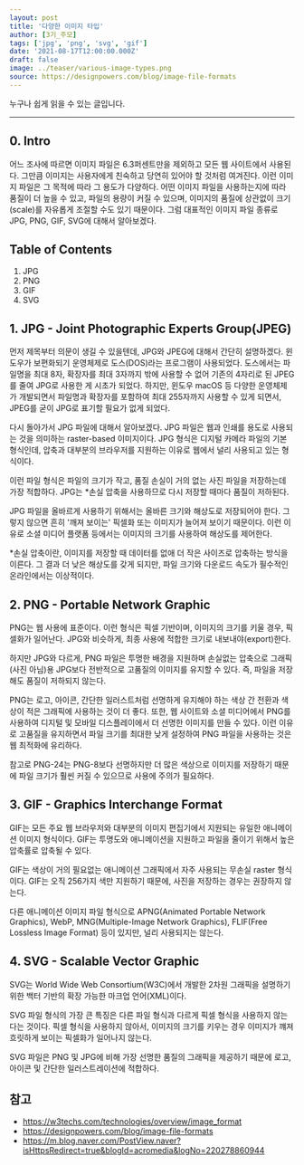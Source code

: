 ```yaml
---
layout: post
title: '다양한 이미지 타입'
author: [3기_주모]
tags: ['jpg', 'png', 'svg', 'gif']
date: '2021-08-17T12:00:00.000Z'
draft: false
image: ../teaser/various-image-types.png
source: https://designpowers.com/blog/image-file-formats
---
```


누구나 쉽게 읽을 수 있는 글입니다.

---

## 0. Intro

어느 조사에 따르면 이미지 파일은 6.3퍼센트만을 제외하고 모든 웹 사이트에서 사용된다. 그만큼 이미지는 사용자에게 친숙하고 당연히 있어야 할 것처럼 여겨진다. 이런 이미지 파일은 그 목적에 따라 그 용도가 다양하다. 어떤 이미지 파일을 사용하는지에 따라 품질이 더 높을 수 있고, 파일의 용량이 커질 수 있으며, 이미지의 품질에 상관없이 크기(scale)를 자유롭게 조절할 수도 있기 때문이다. 그럼 대표적인 이미지 파일 종류로 JPG, PNG, GIF, SVG에 대해서 알아보겠다.

## Table of Contents

1. JPG
2. PNG
3. GIF
4. SVG

## 1. JPG - Joint Photographic Experts Group(JPEG)

먼저 제목부터 의문이 생길 수 있을텐데, JPG와 JPEG에 대해서 간단히 설명하겠다. 윈도우가 보편화되기 운영체제로 도스(DOS)라는 프로그램이 사용되었다. 도스에서는 파일명을 최대 8자, 확장자를 최대 3자까지 밖에 사용할 수 없어 기존의 4자리로 된 JPEG를 줄여 JPG로 사용한 게 시초가 되었다. 하지만, 윈도우 macOS 등 다양한 운영체제가 개발되면서 파일명과 확장자를 포함하여 최대 255자까지 사용할 수 있게 되면서, JPEG를 굳이 JPG로 표기할 필요가 없게 되었다.

다시 돌아가서 JPG 파일에 대해서 알아보겠다. JPG 파일은 웹과 인쇄를 용도로 사용되는 것을 의미하는 raster-based 이미지이다. JPG 형식은 디지털 카메라 파일의 기본 형식인데, 압축과 대부분의 브라우저를 지원하는 이유로 웹에서 널리 사용되고 있는 형식이다.

이런 파일 형식은 파일의 크기가 작고, 품질 손실이 거의 없는 사진 파일을 저장하는데 가장 적합하다. JPG는 \*손실 압축을 사용하므로 다시 저장할 때마다 품질이 저하된다.

JPG 파일을 올바르게 사용하기 위해서는 올바른 크기와 해상도로 저장되어야 한다. 그렇지 않으면 흔히 '깨져 보이는' 픽셀화 또는 이미지가 늘어져 보이기 때문이다. 이런 이유로 소셜 미디어 플랫폼 등에서는 이미지의 크기를 사용하여 해상도를 제어한다.

\*손실 압축이란, 이미지를 저장할 때 데이터를 없애 더 작은 사이즈로 압축하는 방식을 이른다. 그 결과 더 낮은 해상도를 갖게 되지만, 파일 크기와 다운로드 속도가 필수적인 온라인에서는 이상적이다.

## 2. PNG - Portable Network Graphic

PNG는 웹 사용에 표준이다. 이런 형식은 픽셀 기반이며, 이미지의 크기를 키울 경우, 픽셀화가 일어난다. JPG와 비슷하게, 최종 사용에 적합한 크기로 내보내야(export)한다.

하지만 JPG와 다르게, PNG 파일은 투명한 배경을 지원하며 손실없는 압축으로 그래픽(사진 아님)용 JPG보다 전반적으로 고품질의 이미지를 유지할 수 있다. 즉, 파일을 저장해도 품질이 저하되지 않는다.

PNG는 로고, 아이콘, 간단한 일러스트처럼 선명하게 유지해야 하는 색상 간 전환과 색상이 적은 그래픽에 사용하는 것이 더 좋다. 또한, 웹 사이트와 소셜 미디어에서 PNG를 사용하여 디지털 및 모바일 디스플레이에서 더 선명한 이미지를 만들 수 있다. 이런 이유로 고품질을 유지하면서 파일 크기를 최대한 낮게 설정하여 PNG 파일을 사용하는 것은 웹 최적화에 유리하다.

참고로 PNG-24는 PNG-8보다 선명하지만 더 많은 색상으로 이미지를 저장하기 때문에 파일 크기가 훨씬 커질 수 있으므로 사용에 주의가 필요하다.

## 3. GIF - Graphics Interchange Format

GIF는 모든 주요 웹 브라우저와 대부분의 이미지 편집기에서 지원되는 유일한 애니메이션 이미지 형식이다. GIF는 투명도와 애니메이션을 지원하고 파일을 줄이기 위해서 높은 압축률로 압축될 수 있다.

GIF는 색상이 거의 필요없는 애니메이션 그래픽에서 자주 사용되는 무손실 raster 형식이다. GIF는 오직 256가지 색만 지원하기 때문에, 사진을 저장하는 경우는 권장하지 않는다.

다른 애니메이션 이미지 파일 형식으로 APNG(Animated Portable Network Graphics), WebP, MNG(Multiple-Image Network Graphics), FLIF(Free Lossless Image Format) 등이 있지만, 널리 사용되지는 않는다.

## 4. SVG - Scalable Vector Graphic

SVG는 World Wide Web Consortium(W3C)에서 개발한 2차원 그래픽을 설명하기 위한 백터 기반의 확장 가능한 마크업 언어(XML)이다.

SVG 파일 형식의 가장 큰 특징은 다른 파일 형식과 다르게 픽셀 형식을 사용하지 않는다는 것이다. 픽셀 형식을 사용하지 않아서, 이미지의 크기를 키우는 경우 이미지가 꺠져 흐릿하게 보이는 픽셀화가 일어나지 않는다.

SVG 파일은 PNG 및 JPG에 비해 가장 선명한 품질의 그래픽을 제공하기 때문에 로고, 아이콘 및 간단한 일러스트레이션에 적합하다.

## 참고

- https://w3techs.com/technologies/overview/image_format
- https://designpowers.com/blog/image-file-formats
- https://m.blog.naver.com/PostView.naver?isHttpsRedirect=true&blogId=acromedia&logNo=220278860944
